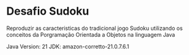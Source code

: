 # Desafio Sudoku
Reproduzir as caracteristicas do tradicional jogo Sudoku utilizando os conceitos da Porgramação Orientada a Objetos na linguagem Java

Java Version: 21
JDK: amazon-corretto-21.0.7.6.1
